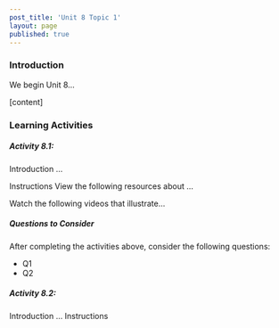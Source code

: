 ```yaml
---
post_title: 'Unit 8 Topic 1'
layout: page
published: true
---
```

### Introduction
We begin Unit 8…

[content]

### Learning Activities
##### Activity 8.1:
Introduction
…

Instructions
View the following resources about …

Watch the following videos that illustrate…

##### Questions to Consider
After completing the activities above, consider the following questions:

* Q1
* Q2

##### Activity 8.2:
Introduction
…
Instructions
